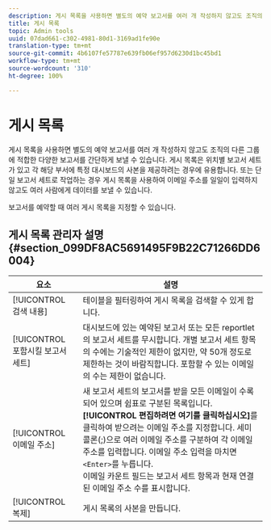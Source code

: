 ```yaml
---
description: 게시 목록을 사용하면 별도의 예약 보고서를 여러 개 작성하지 않고도 조직의 다른 그룹에 적합한 다양한 보고서를 간단하게 보낼 수 있습니다. 게시 목록은 위치별 보고서 세트가 있고 각 해당 부서에 특정 대시보드의 사본을 제공하려는 경우에 유용합니다. 또는 단일 보고서 세트로 작업하는 경우 게시 목록을 사용하여 이메일 주소를 일일이 입력하지 않고도 여러 사람에게 데이터를 보낼 수 있습니다.
title: 게시 목록
topic: Admin tools
uuid: 07dad661-c302-4981-80d1-3169ad1fe90e
translation-type: tm+mt
source-git-commit: 4b6107fe57787e639fb06ef957d6230d1bc45bd1
workflow-type: tm+mt
source-wordcount: '310'
ht-degree: 100%

---
```



# 게시 목록

게시 목록을 사용하면 별도의 예약 보고서를 여러 개 작성하지 않고도 조직의 다른 그룹에 적합한 다양한 보고서를 간단하게 보낼 수 있습니다. 게시 목록은 위치별 보고서 세트가 있고 각 해당 부서에 특정 대시보드의 사본을 제공하려는 경우에 유용합니다. 또는 단일 보고서 세트로 작업하는 경우 게시 목록을 사용하여 이메일 주소를 일일이 입력하지 않고도 여러 사람에게 데이터를 보낼 수 있습니다.

보고서를 예약할 때 여러 게시 목록을 지정할 수 있습니다.

## 게시 목록 관리자 설명 {#section_099DF8AC5691495F9B22C71266DD6004}

| 요소 | 설명 |
|--- |--- |
| [!UICONTROL 검색 내용] | 테이블을 필터링하여 게시 목록을 검색할 수 있게 합니다. |
| [!UICONTROL 포함시킬 보고서 세트] | 대시보드에 있는 예약된 보고서 또는 모든 reportlet의 보고서 세트를 무시합니다. 개별 보고서 세트 항목의 수에는 기술적인 제한이 없지만, 약 50개 정도로 제한하는 것이 바람직합니다. 포함할 수 있는 이메일의 수는 제한이 없습니다. |
| [!UICONTROL 이메일 주소] | 새 보고서 세트의 보고서를 받을 모든 이메일이 수록되어 있으며 쉼표로 구분된 목록입니다.  **[!UICONTROL 편집하려면 여기를 클릭하십시오]**&#x200B;를 클릭하여 받으려는 이메일 주소를 지정합니다. 세미콜론(;)으로 여러 이메일 주소를 구분하여 각 이메일 주소를 입력합니다. 이메일 주소 입력을 마치면 `<Enter>`를 누릅니다. <br>이메일 카운트 필드는 보고서 세트 항목과 현재 연결된 이메일 주소 수를 표시합니다. |
| [!UICONTROL 복제] | 게시 목록의 사본을 만듭니다. |
